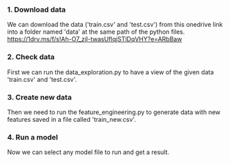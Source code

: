 ### 1. Download data
We can download the data ('train.csv' and 'test.csv') 
from this onedrive link into a folder named 'data' at the
same path of the python files.
https://1drv.ms/f/s!Ah-O7_zjI-twasUflqjSTlDqVHY?e=ARbBaw

### 2. Check data
First we can run the data_exploration.py to have a view of the given data 'train.csv' and 'test.csv'.

### 3. Create new data
Then we need to run the feature_engineering.py to generate data with new
features saved in a file called 'train_new.csv'.

### 4. Run a model
Now we can select any model file to run and get a result.
